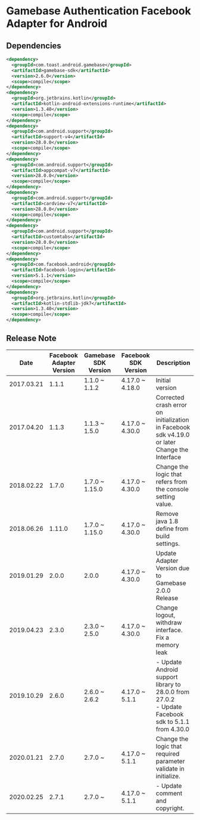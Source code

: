 # Gamebase Authentication Facebook Adapter for Android

## Dependencies

```xml
<dependency>
  <groupId>com.toast.android.gamebase</groupId>
  <artifactId>gamebase-sdk</artifactId>
  <version>2.6.0</version>
  <scope>compile</scope>
</dependency>
<dependency>
  <groupId>org.jetbrains.kotlin</groupId>
  <artifactId>kotlin-android-extensions-runtime</artifactId>
  <version>1.3.40</version>
  <scope>compile</scope>
</dependency>
<dependency>
  <groupId>com.android.support</groupId>
  <artifactId>support-v4</artifactId>
  <version>28.0.0</version>
  <scope>compile</scope>
</dependency>
<dependency>
  <groupId>com.android.support</groupId>
  <artifactId>appcompat-v7</artifactId>
  <version>28.0.0</version>
  <scope>compile</scope>
</dependency>
<dependency>
  <groupId>com.android.support</groupId>
  <artifactId>cardview-v7</artifactId>
  <version>28.0.0</version>
  <scope>compile</scope>
</dependency>
<dependency>
  <groupId>com.android.support</groupId>
  <artifactId>customtabs</artifactId>
  <version>28.0.0</version>
  <scope>compile</scope>
</dependency>
<dependency>
  <groupId>com.facebook.android</groupId>
  <artifactId>facebook-login</artifactId>
  <version>5.1.1</version>
  <scope>compile</scope>
</dependency>
<dependency>
  <groupId>org.jetbrains.kotlin</groupId>
  <artifactId>kotlin-stdlib-jdk7</artifactId>
  <version>1.3.40</version>
  <scope>compile</scope>
</dependency>
```

## Release Note

| Date | Facebook Adapter Version | Gamebase SDK Version | Facebook SDK Version | Description |
| --- | --- | --- | --- | --- |
| 2017.03.21 | 1.1.1  | 1.1.0 ~ 1.1.2  | 4.17.0 ~ 4.18.0 | Initial version |
| 2017.04.20 | 1.1.3  | 1.1.3 ~ 1.5.0  | 4.17.0 ~ 4.30.0 | Corrected crash error on initialization in Facebook sdk v4.19.0 or later<br>Change the Interface |
| 2018.02.22 | 1.7.0  | 1.7.0 ~ 1.15.0 | 4.17.0 ~ 4.30.0 | Change the logic that refers from the console setting value. |
| 2018.06.26 | 1.11.0 | 1.7.0 ~ 1.15.0 | 4.17.0 ~ 4.30.0 | Remove java 1.8 define from build settings. |
| 2019.01.29 | 2.0.0  | 2.0.0          | 4.17.0 ~ 4.30.0 | Update Adapter Version due to Gamebase 2.0.0 Release |
| 2019.04.23 | 2.3.0  | 2.3.0 ~ 2.5.0  | 4.17.0 ~ 4.30.0 | Change logout, withdraw interface. Fix a memory leak |
| 2019.10.29 | 2.6.0  | 2.6.0 ~ 2.6.2  | 4.17.0 ~ 5.1.1  | - Update Android support library to 28.0.0 from 27.0.2<br>- Update Facebook sdk to 5.1.1 from 4.30.0 |
| 2020.01.21 | 2.7.0  | 2.7.0 ~        | 4.17.0 ~ 5.1.1  | Change the logic that required parameter validate in initialize. |
| 2020.02.25 | 2.7.1  | 2.7.0 ~        | 4.17.0 ~ 5.1.1  | - Update comment and copyright. |

